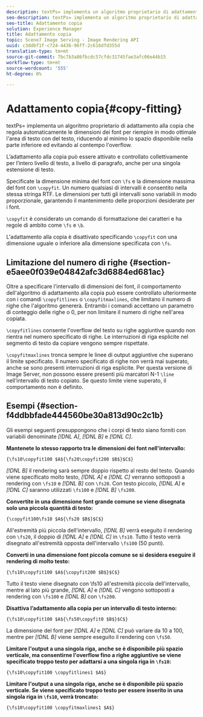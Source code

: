```yaml
---
description: textPs= implementa un algoritmo proprietario di adattamento alla copia che regola automaticamente le dimensioni dei font per riempire in modo ottimale l'area di testo con del testo, riducendo al minimo lo spazio disponibile nella parte inferiore ed evitando al contempo l'overflow.
seo-description: textPs= implementa un algoritmo proprietario di adattamento alla copia che regola automaticamente le dimensioni dei font per riempire in modo ottimale l'area di testo con del testo, riducendo al minimo lo spazio disponibile nella parte inferiore ed evitando al contempo l'overflow.
seo-title: Adattamento copia
solution: Experience Manager
title: Adattamento copia
topic: Scene7 Image Serving - Image Rendering API
uuid: c3ddbf1f-c724-4436-96ff-2c616dfd355d
translation-type: tm+mt
source-git-commit: 7bc7b3a86fbcdc57cfdc31745fae3afc06e44b15
workflow-type: tm+mt
source-wordcount: '555'
ht-degree: 0%

---
```



# Adattamento copia{#copy-fitting}

textPs= implementa un algoritmo proprietario di adattamento alla copia che regola automaticamente le dimensioni dei font per riempire in modo ottimale l&#39;area di testo con del testo, riducendo al minimo lo spazio disponibile nella parte inferiore ed evitando al contempo l&#39;overflow.

L’adattamento alla copia può essere attivato e controllato collettivamente per l’intero livello di testo, a livello di paragrafo, anche per una singola estensione di testo.

Specificate la dimensione minima del font con `\fs` e la dimensione massima del font con `\copyfit`. Un numero qualsiasi di intervalli è consentito nella stessa stringa RTF. Le dimensioni per tutti gli intervalli sono variabili in modo proporzionale, garantendo il mantenimento delle proporzioni desiderate per i font.

`\copyfit` è considerato un comando di formattazione dei caratteri e ha regole di ambito come  `\fs` e  `\b`.

L&#39;adattamento alla copia è disattivato specificando `\copyfit` con una dimensione uguale o inferiore alla dimensione specificata con `\fs`.

## Limitazione del numero di righe {#section-e5aee0f039e04842afc3d6884ed681ac}

Oltre a specificare l&#39;intervallo di dimensioni dei font, il comportamento dell&#39;algoritmo di adattamento alla copia può essere controllato ulteriormente con i comandi `\copyfitlines` o `\copyfitmaxlines`, che limitano il numero di righe che l&#39;algoritmo genererà. Entrambi i comandi accettano un parametro di conteggio delle righe o 0, per non limitare il numero di righe nell&#39;area copiata.

`\copyfitlines` consente l&#39;overflow del testo su righe aggiuntive quando non rientra nel numero specificato di righe. Le interruzioni di riga esplicite nel segmento di testo da copiare vengono sempre rispettate.

`\copyfitmaxlines` tronca sempre le linee di output aggiuntive che superano il limite specificato. Il numero specificato di righe non verrà mai superato, anche se sono presenti interruzioni di riga esplicite. Per questa versione di Image Server, non possono essere presenti più marcatori N-1 `\line` nell’intervallo di testo copiato. Se questo limite viene superato, il comportamento non è definito.

## Esempi {#section-f4ddbbfade444560be30a813d90c2c1b}

Gli esempi seguenti presuppongono che i corpi di testo siano forniti con variabili denominate *[!DNL $A$]*, *[!DNL $B$]* e *[!DNL $C$]*.

**Mantenete lo stesso rapporto tra le dimensioni dei font nell&#39;intervallo:**

`{\fs10\copyfit100 $A${\fs20\copyfit200 $B$}$C$}`

*[!DNL $B$]* il rendering sarà sempre doppio rispetto al resto del testo. Quando viene specificato molto testo, *[!DNL $A$]* e *[!DNL $C$]* verranno sottoposti a rendering con `\fs10` e *[!DNL $B$]* con `\fs20`. Con testo piccolo, *[!DNL $A$]* e *[!DNL $C$]* saranno utilizzati `\fs100` e *[!DNL $B$]* `\fs200`.

**Convertite in una dimensione font grande comune se viene disegnata solo una piccola quantità di testo:**

`{\copyfit100\fs10 $A${\fs20 $B$}$C$}`

All&#39;estremità più piccola dell&#39;intervallo, *[!DNL $B$]* verrà eseguito il rendering con `\fs20`, il doppio di *[!DNL $A$]* e *[!DNL $C$]* in `\fs10`. Tutto il testo verrà disegnato all&#39;estremità opposta dell&#39;intervallo `\fs100` (50 punti).

**Converti in una dimensione font piccola comune se si desidera eseguire il rendering di molto testo:**

`{\fs10\copyfit100 $A${\copyfit200 $B$}$C$}`

Tutto il testo viene disegnato con \fs10 all&#39;estremità piccola dell&#39;intervallo, mentre al lato più grande, *[!DNL $A$]* e *[!DNL $C$]* vengono sottoposti a rendering con `\fs100` e *[!DNL $B$]* con `\fs200`.

**Disattiva l’adattamento alla copia per un intervallo di testo interno:**

`{\fs10\copyfit100 $A${\fs50\copyfit0 $B$}$C$}`

La dimensione del font per *[!DNL $A$]* e *[!DNL $C$]* può variare da 10 a 100, mentre per *[!DNL $B$]* viene sempre eseguito il rendering con `\fs50`.

**Limitare l&#39;output a una singola riga, anche se è disponibile più spazio verticale, ma consentirne l&#39;overflow fino a righe aggiuntive se viene specificato troppo testo per adattarsi a una singola riga in  `\fs10`:**

`{\fs10\copyfit100 \copyfitlines1 $A$}`

**Limitare l&#39;output a una singola riga, anche se è disponibile più spazio verticale. Se viene specificato troppo testo per essere inserito in una singola riga in `\fs10`, verrà troncato:**

`{\fs10\copyfit100 \copyfitmaxlines1 $A$}`
